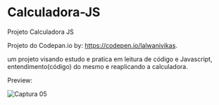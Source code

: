 # Calculadora-JS
 Projeto Calculadora JS
 
 Projeto do Codepan.io by: https://codepen.io/lalwanivikas.
 
 um projeto visando estudo e pratica em leitura de código e Javascript, entendimento(código) do mesmo e reaplicando a calculadora.
 
 Preview:

 ![Captura 05](https://user-images.githubusercontent.com/102916535/172908659-b5aab3ab-29a1-4ad9-ad8f-e0294a2d83a1.JPG)
